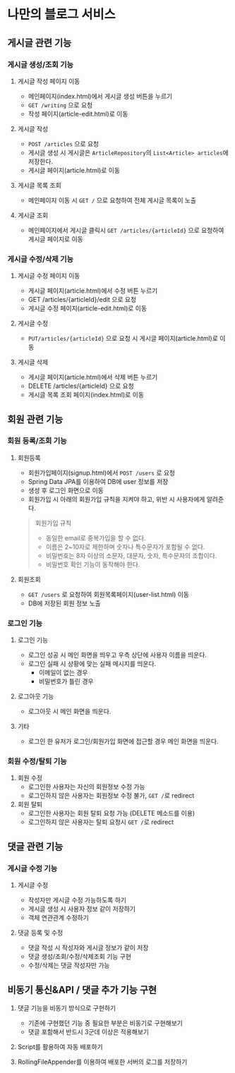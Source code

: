 # 나만의 블로그 서비스

## 게시글 관련 기능

### 게시글 생성/조회 기능
1. 게시글 작성 페이지 이동
    - 메인페이지(index.html)에서 게시글 생성 버튼을 누르기
    - ```GET /writing``` 으로 요청
    - 작성 페이지(article-edit.html)로 이동
    
2. 게시글 작성
    - ```POST /articles``` 으로 요청
    - 게시글 생성 시 게시글은 ```ArticleRepository```의 ```List<Article> articles```에 저장한다.
    - 게시글 페이지(article.html)로 이동
    
3. 게시글 목록 조회
    - 메인페이지 이동 시 ```GET /``` 으로 요청하여 전체 게시글 목록이 노출
    
4. 게시글 조회
    - 메인페이지에서 게시글 클릭시 ```GET /articles/{articleId}``` 으로 요청하여 게시글 페이지로 이동

### 게시글 수정/삭제 기능
1. 게시글 수정 페이지 이동
    - 게시글 페이지(article.html)에서 수정 버튼 누르기
    - GET /articles/{articleId}/edit 으로 요청
    - 게시글 수정 페이지(article-edit.html)로 이동
 
 2. 게시글 수정
    - ```PUT/articles/{articleId}``` 으로 요청 시 게시글 페이지(article.html)로 이동
 
 3. 게시글 삭제
    - 게시글 페이지(article.html)에서 삭제 버튼 누르기
    - DELETE /articles/{articleId} 으로 요청
    - 게시글 목록 조회 페이지(index.html)로 이동
    
## 회원 관련 기능

### 회원 등록/조회 기능
1. 회원등록
    - 회원가입페이지(signup.html)에서 ``POST /users`` 로 요청
    - Spring Data JPA를 이용하여 DB에 user 정보를 저장
    - 생성 후 로그인 화면으로 이동
    - 회원가입 시 아래의 회원가입 규칙을 지켜야 하고, 위반 시 사용자에게 알려준다.
    
    > 회원가입 규칙
    > - 동일한 email로 중복가입을 할 수 없다.
    > - 이름은 2~10자로 제한하며 숫자나 특수문자가 포함될 수 없다.
    > - 비밀번호는 8자 이상의 소문자, 대문자, 숫자, 특수문자의 조합이다.
    > - 비밀번호 확인 기능이 동작해야 한다.
    
2. 회원조회
    - ``GET /users`` 로 요청하여 회원목록페이지(user-list.html) 이동
    - DB에 저장된 회원 정보 노출
    
### 로그인 기능
1. 로그인 기능
    - 로그인 성공 시 메인 화면을 띄우고 우측 상단에 사용자 이름을 띄운다.
    - 로그인 실패 시 상황에 맞는 실패 메시지를 띄운다.
        - 이메일이 없는 경우
        - 비밀번호가 틀린 경우
        
2. 로그아웃 기능
    - 로그아웃 시 메인 화면을 띄운다.
    
3. 기타
    - 로그인 한 유저가 로그인/회원가입 화면에 접근할 경우 메인 화면을 띄운다.
 
    
### 회원 수정/탈퇴 기능
1. 회원 수정
    - 로그인한 사용자는 자신의 회원정보 수정 가능
    - 로그인하지 않은 사용자는 회원정보 수정 불가, ``GET /``로 redirect 
2. 회원 탈퇴
    - 로그인한 사용자는 회원 탈퇴 요청 가능 (DELETE 메소드를 이용)
    - 로그인하지 않은 사용자는 탈퇴 요청시 ``GET /``로 redirect

## 댓글 관련 기능

### 게시글 수정 기능
1. 게시글 수정
    - 작성자만 게시글 수정 가능하도록 하기
    - 게시글 생성 시 사용자 정보 같이 저장하기
    - 객체 연관관계 수정하기

2. 댓글 등록 및 수정
    - 댓글 작성 시 작성자와 게시글 정보가 같이 저장
    - 댓글 생성/조회/수정/삭제조회 기능 구현
    - 수정/삭제는 댓글 작성자만 가능

## 비동기 통신&API / 댓글 추가 기능 구현

1. 댓글 기능을 비동기 방식으로 구현하기
    - 기존에 구현했던 기능 중 필요한 부분은 비동기로 구현해보기
    - 댓글 포함해서 반드시 3군데 이상은 적용해보기

2. Script를 활용하여 자동 배포하기

3. RollingFileAppender를 이용하여 배포한 서버의 로그를 저장하기